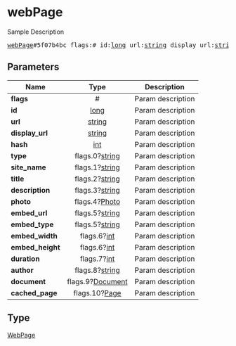 # webPage

Sample Description

<pre>
<a href="../constructor/webPage.md">webPage</a>#5f07b4bc flags:# id:<a href="../type/long.md">long</a> url:<a href="../type/string.md">string</a> display_url:<a href="../type/string.md">string</a> hash:<a href="../type/int.md">int</a> type:flags.0?<a href="../type/string.md">string</a> site_name:flags.1?<a href="../type/string.md">string</a> title:flags.2?<a href="../type/string.md">string</a> description:flags.3?<a href="../type/string.md">string</a> photo:flags.4?<a href="../type/Photo.md">Photo</a> embed_url:flags.5?<a href="../type/string.md">string</a> embed_type:flags.5?<a href="../type/string.md">string</a> embed_width:flags.6?<a href="../type/int.md">int</a> embed_height:flags.6?<a href="../type/int.md">int</a> duration:flags.7?<a href="../type/int.md">int</a> author:flags.8?<a href="../type/string.md">string</a> document:flags.9?<a href="../type/Document.md">Document</a> cached_page:flags.10?<a href="../type/Page.md">Page</a> = <a href="../type/WebPage.md">WebPage</a>;
</pre>
## Parameters

| Name | Type | Description |
|------|:----:|-------------|
| **flags** | # | Param description |
| **id** | <a href="../type/long.md">long</a> | Param description |
| **url** | <a href="../type/string.md">string</a> | Param description |
| **display_url** | <a href="../type/string.md">string</a> | Param description |
| **hash** | <a href="../type/int.md">int</a> | Param description |
| **type** | flags.0?<a href="../type/string.md">string</a> | Param description |
| **site_name** | flags.1?<a href="../type/string.md">string</a> | Param description |
| **title** | flags.2?<a href="../type/string.md">string</a> | Param description |
| **description** | flags.3?<a href="../type/string.md">string</a> | Param description |
| **photo** | flags.4?<a href="../type/Photo.md">Photo</a> | Param description |
| **embed_url** | flags.5?<a href="../type/string.md">string</a> | Param description |
| **embed_type** | flags.5?<a href="../type/string.md">string</a> | Param description |
| **embed_width** | flags.6?<a href="../type/int.md">int</a> | Param description |
| **embed_height** | flags.6?<a href="../type/int.md">int</a> | Param description |
| **duration** | flags.7?<a href="../type/int.md">int</a> | Param description |
| **author** | flags.8?<a href="../type/string.md">string</a> | Param description |
| **document** | flags.9?<a href="../type/Document.md">Document</a> | Param description |
| **cached_page** | flags.10?<a href="../type/Page.md">Page</a> | Param description |

## Type

<a href="../type/WebPage.md">WebPage</a>
